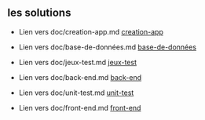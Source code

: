 ## les solutions

- Lien vers doc/creation-app.md
 [creation-app](./création-app.md)

- Lien vers doc/base-de-données.md
 [base-de-données](./base-de-données.md)


- Lien vers doc/jeux-test.md
 [jeux-test](./jeux-test.md)

 - Lien vers doc/back-end.md
 [back-end](./back-end.md)

  - Lien vers doc/unit-test.md
 [unit-test](./unit-test.md)
 

   - Lien vers doc/front-end.md
 [front-end](./front-end.md)